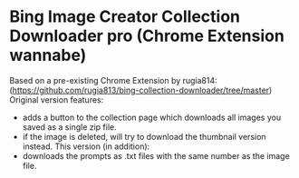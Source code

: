 # Bing Image Creator Collection Downloader pro (Chrome Extension wannabe)
Based on a pre-existing Chrome Extension by rugia814:
(https://github.com/rugia813/bing-collection-downloader/tree/master)
Original version features:
 - adds a button to the collection page which downloads all images you saved as a single zip file.
 - if the image is deleted, will try to download the thumbnail version instead.
This version (in addition):
 - downloads the prompts as .txt files with the same number as the image file.
